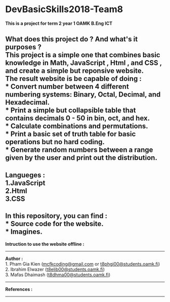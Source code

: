 # DevBasicSkills2018-Team8

**This is a project for term 2 year 1 OAMK B.Eng ICT**

What does this project do ? And what's it purposes ?  
This project is a simple one that combines basic knowledge in **Math**, **JavaScript** , **Html** , and **CSS** , and create a simple but reponsive website.   
The result website is be capable of doing :  
        * Convert number between 4 different numbering systems: Binary, Octal, Decimal, and Hexadecimal.  
        * Print a simple but collapsible table that contains decimals 0 - 50 in bin, oct, and hex.  
        * Calculate combinations and permutations.  
        * Print a basic set of truth table for basic operations but no hard coding.  
        * Generate random numbers between a range given by the user and print out the distribution.   
---
**Langueges :**  
    1.JavaScript  
    2.Html  
    3.CSS  
---
**In this repository, you can find :**  
    * Source code for the website.  
    * Imagines.  
---

**Intruction to use the website offline :**  

---

**Author :**  
    1. Pham Gia Kien    (mcfkcoding@gmail.com or t8phgi00@students.oamk.fi)  
    2. Ibrahim Elwazer  (t8elib00@students.oamk.fi)  
    3. Mafas Dhaimash   (t8dhma00@students.oamk.fi)  
  
---

**References :**  

---
